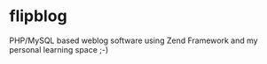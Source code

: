 flipblog
========

PHP/MySQL based weblog software using Zend Framework and my personal learning space ;-)

